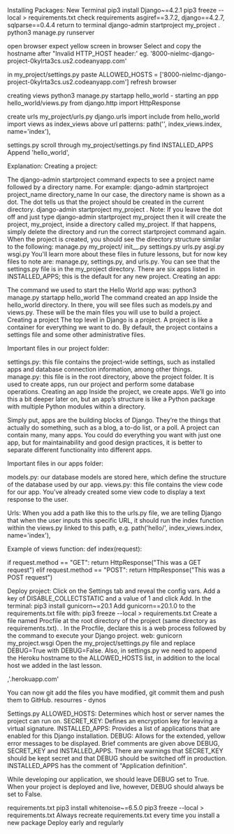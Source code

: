 Installing Packages:
New Terminal
pip3 install Django~=4.2.1
pip3 freeze --local > requirements.txt
check requirements asgiref==3.7.2, django==4.2.7, sqlparse==0.4.4
return to terminal
django-admin startproject my_project .
python3 manage.py runserver

open browser
expect yellow screen in browser
Select and copy the hostname after "Invalid HTTP_HOST header:' eg. '8000-nielmc-django-project-0kylrta3cs.us2.codeanyapp.com'

in my_project/settings.py paste
ALLOWED_HOSTS = ['8000-nielmc-django-project-0kylrta3cs.us2.codeanyapp.com']
refresh browser

creating views
python3 manage.py startapp hello_world - starting an ppp
hello_world/views.py
from django.http import HttpResponse

create urls
my_project/urls.py
django.urls import include
from hello_world import views as index_views
above url patterns:
path('', index_views.index, name='index'),

settings.py
scroll through my_project/settings.py
find INSTALLED_APPS
Append 'hello_world',

Explanation:
Creating a project:

The django-admin startproject command expects to see a project name followed by a directory name. For example:
django-admin startproject project_name directory_name
In our case, the directory name is shown as a dot. The dot tells us that the project should be created in the current directory.
django-admin startproject my_project .
Note: If you leave the dot off and just type django-admin startproject my_project then it will create the project, my_project, inside a directory called my_project. If that happens, simply delete the directory and run the correct startproject command again.
When the project is created, you should see the directory structure similar to the following:
manage.py
my_project/
init\_\_.py
settings.py
urls.py
asgi.py
wsgi.py
You'll learn more about these files in future lessons, but for now key files to note are: manage.py, settings.py, and urls.py.
You can see that the settings.py file is in the my_project directory. There are six apps listed in INSTALLED_APPS; this is the default for any new project.
Creating an app:

The command we used to start the Hello World app was:
python3 manage.py startapp hello_world
The command created an app Inside the hello_world directory. In there, you will see files such as models.py and views.py. These will be the main files you will use to build a project.
Creating a project
The top level in Django is a project. A project is like a container for everything we want to do. By default, the project contains a settings file and some other administrative files.

Important files in our project folder:

settings.py: this file contains the project-wide settings, such as installed apps and database connection information, among other things.
manage.py: this file is in the root directory, above the project folder. It is used to create apps, run our project and perform some database operations.
Creating an app
Inside the project, we create apps. We’ll go into this a bit deeper later on, but an app’s structure is like a Python package with multiple Python modules within a directory.

Simply put, apps are the building blocks of Django. They’re the things that actually do something, such as a blog, a to-do list, or a poll. A project can contain many, many apps. You could do everything you want with just one app, but for maintainability and good design practices, it is better to separate different functionality into different apps.

Important files in our apps folder:

models.py: our database models are stored here, which define the structure of the database used by our app.
views.py: this file contains the view code for our app. You’ve already created some view code to display a text response to the user.

Urls:
When you add a path like this to the urls.py file, we are telling Django that when the user inputs this specific URL, it should run the index function within the views.py linked to this path, e.g.
path('hello/', index_views.index, name='index'),

Example of views function:
def index(request):

if request.method == "GET":
return HttpResponse("This was a GET request")
elif request.method == "POST":
return HttpResponse("This was a POST request")

Deploy project:
Click on the Settings tab and reveal the config vars. Add a key of DISABLE_COLLECTSTATIC and a value of 1 and click Add.
In the terminal:
pip3 install gunicorn~=20.1
Add gunicorn==20.1.0 to the requirements.txt file with:
pip3 freeze --local > requirements.txt
Create a file named Procfile at the root directory of the project (same directory as requirements.txt).
. In the Procfile, declare this is a web process followed by the command to execute your Django project.
web: gunicorn my_project.wsgi
Open the my_project/settings.py file and replace DEBUG=True with DEBUG=False.
Also, in settings.py we need to append the Heroku hostname to the ALLOWED_HOSTS list, in addition to the local host we added in the last lesson.

,'.herokuapp.com'

You can now git add the files you have modified, git commit them and push them to GitHub.
resourres - dynos

Settings.py
ALLOWED_HOSTS: Determines which host or server names the project can run on.
SECRET_KEY: Defines an encryption key for leaving a virtual signature.
INSTALLED_APPS: Provides a list of applications that are enabled for this Django installation.
DEBUG: Allows for the extended, yellow error messages to be displayed.
Brief comments are given above DEBUG, SECRET_KEY and INSTALLED_APPS. There are warnings that SECRET_KEY should be kept secret and that DEBUG should be switched off in production. INSTALLED_APPS has the comment of "Application definition".

While developing our application, we should leave DEBUG set to True.
When your project is deployed and live, however, DEBUG should always be set to False.

requirements.txt
pip3 install whitenoise~=6.5.0
pip3 freeze --local > requirements.txt
Always recreate requirements.txt every time you install a new package
Deploy early and regularly
